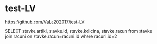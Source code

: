 # test-LV
https://github.com/VaLe202017/test-LV

SELECT stavke.artikl, stavke.id, stavke.kolicina, stavke.racun from stavke join racuni on stavke.racun=racuni.id where racuni.id=2